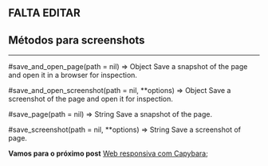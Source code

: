 ## FALTA EDITAR



## Métodos para screenshots
-------------------------------------------------------------------------------

#save_and_open_page(path = nil) ⇒ Object
Save a snapshot of the page and open it in a browser for inspection.

#save_and_open_screenshot(path = nil, **options) ⇒ Object
Save a screenshot of the page and open it for inspection.

#save_page(path = nil) ⇒ String
Save a snapshot of the page.

#save_screenshot(path = nil, **options) ⇒ String
Save a screenshot of page.


**Vamos para o próximo post** [Web responsiva com Capybara](https://github.com/brunobatista25/best_archer/blob/master/tests/Capybara/11-web_responsiva_capybara.md);